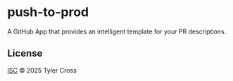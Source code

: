 # push-to-prod

A GitHub App that provides an intelligent template for your PR descriptions. 

## License

[ISC](LICENSE) © 2025 Tyler Cross
